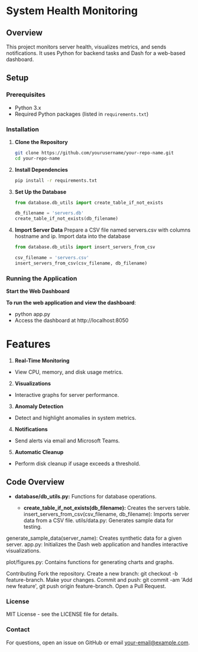 # System Health Monitoring

## Overview

This project monitors server health, visualizes metrics, and sends notifications. It uses Python for backend tasks and Dash for a web-based dashboard.

## Setup

### Prerequisites

- Python 3.x
- Required Python packages (listed in `requirements.txt`)

### Installation

1. **Clone the Repository**
   ```bash
   git clone https://github.com/yourusername/your-repo-name.git
   cd your-repo-name
   
2. **Install Dependencies**
   ```bash
   pip install -r requirements.txt

4. **Set Up the Database**
   ```python
   from database.db_utils import create_table_if_not_exists

   db_filename = 'servers.db'
   create_table_if_not_exists(db_filename)

6. **Import Server Data**
   Prepare a CSV file named servers.csv with columns hostname and ip.
   Import data into the database
   ```python
   from database.db_utils import insert_servers_from_csv

   csv_filename = 'servers.csv'
   insert_servers_from_csv(csv_filename, db_filename)

### Running the Application
**Start the Web Dashboard**

**To run the web application and view the dashboard**:
 - python app.py
 - Access the dashboard at http://localhost:8050

# Features
1. **Real-Time Monitoring**
  - View CPU, memory, and disk usage metrics.
2. **Visualizations**
  - Interactive graphs for server performance.
3. **Anomaly Detection**
  - Detect and highlight anomalies in system metrics.
4. **Notifications**
  - Send alerts via email and Microsoft Teams.
5. **Automatic Cleanup**
  - Perform disk cleanup if usage exceeds a threshold.

## Code Overview
- **database/db_utils.py:** Functions for database operations.

    - **create_table_if_not_exists(db_filename):** Creates the servers table.
insert_servers_from_csv(csv_filename, db_filename): Imports server data from a CSV file.
utils/data.py: Generates sample data for testing.

generate_sample_data(server_name): Creates synthetic data for a given server.
app.py: Initializes the Dash web application and handles interactive visualizations.

plot/figures.py: Contains functions for generating charts and graphs.

Contributing
Fork the repository.
Create a new branch: git checkout -b feature-branch.
Make your changes.
Commit and push: git commit -am 'Add new feature', git push origin feature-branch.
Open a Pull Request.
### License
MIT License - see the LICENSE file for details.

### Contact
For questions, open an issue on GitHub or email your-email@example.com.

